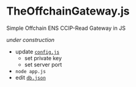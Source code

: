 # TheOffchainGateway.js
Simple Offchain ENS CCIP-Read Gateway in JS

*under construction*

* update [`config.js`](./config.js)
	* set private key
	* set server port
* `node app.js`
* edit [`db.json`](./db.json)
